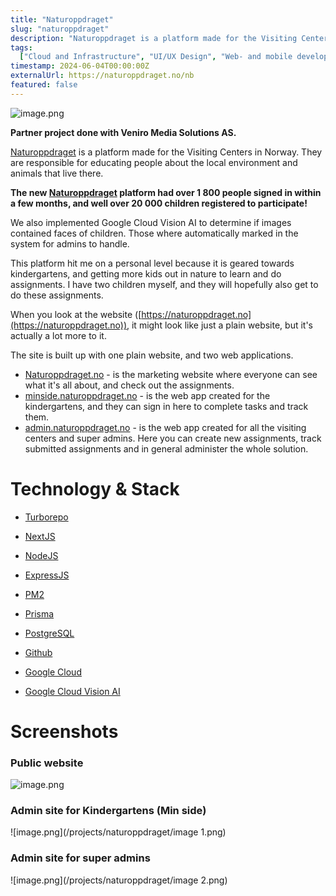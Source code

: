 ```yaml
---
title: "Naturoppdraget"
slug: "naturoppdraget"
description: "Naturoppdraget is a platform made for the Visiting Centers in Norway. They are responsible for educating people about the local environment and animals that live there."
tags:
  ["Cloud and Infrastructure", "UI/UX Design", "Web- and mobile development"]
timestamp: 2024-06-04T00:00:00Z
externalUrl: https://naturoppdraget.no/nb
featured: false
---
```


![image.png](/projects/naturoppdraget/image.png)

**Partner project done with Veniro Media Solutions AS.**

[Naturoppdraget](https://naturoppdraget.no/nb) is a platform made for the Visiting Centers in Norway. They are responsible for educating people about the local environment and animals that live there.

**The new [Naturoppdraget](https://naturoppdraget.no/nb) platform had over 1 800 people signed in within a few months, and well over 20 000 children registered to participate!**

We also implemented Google Cloud Vision AI to determine if images contained faces of children. Those where automatically marked in the system for admins to handle.

This platform hit me on a personal level because it is geared towards kindergartens, and getting more kids out in nature to learn and do assignments. I have two children myself, and they will hopefully also get to do these assignments.

When you look at the website ([https://naturoppdraget.no](https://naturoppdraget.no)), it might look like just a plain website, but it's actually a lot more to it.

The site is built up with one plain website, and two web applications.

- [Naturoppdraget.no](http://Naturoppdraget.no) - is the marketing website where everyone can see what it's all about, and check out the assignments.
- [minside.naturoppdraget.no](http://minside.naturoppdraget.no) - is the web app created for the kindergartens, and they can sign in here to complete tasks and track them.
- [admin.naturoppdraget.no](http://admin.naturoppdraget.no) - is the web app created for all the visiting centers and super admins. Here you can create new assignments, track submitted assignments and in general administer the whole solution.

# Technology & Stack

- [Turborepo](https://turbo.build/)
- [NextJS](https://nextjs.org/)
- [NodeJS](https://nodejs.org/en)
- [ExpressJS](https://expressjs.com/)
- [PM2](https://pm2.keymetrics.io/)

- [Prisma](https://www.prisma.io/)
- [PostgreSQL](https://www.postgresql.org/)
- [Github](https://github.com/)
- [Google Cloud](https://cloud.google.com/?hl=en)
- [Google Cloud Vision AI](https://cloud.google.com/vision?hl=en)

# Screenshots

### Public website

![image.png](/projects/naturoppdraget/image.png)

### Admin site for Kindergartens (Min side)

![image.png](/projects/naturoppdraget/image 1.png)

### Admin site for super admins

![image.png](/projects/naturoppdraget/image 2.png)
